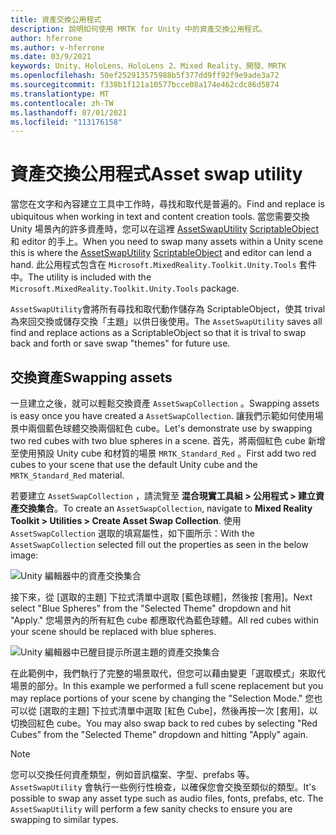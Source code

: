 ```yaml
---
title: 資產交換公用程式
description: 說明如何使用 MRTK for Unity 中的資產交換公用程式。
author: hferrone
ms.author: v-hferrone
ms.date: 03/9/2021
keywords: Unity、HoloLens、HoloLens 2、Mixed Reality、開發、MRTK
ms.openlocfilehash: 50ef252913575988b5f377dd9ff92f9e9ade3a72
ms.sourcegitcommit: f338b1f121a10577bcce08a174e462cdc86d5874
ms.translationtype: MT
ms.contentlocale: zh-TW
ms.lasthandoff: 07/01/2021
ms.locfileid: "113176158"
---
```

# <a name="asset-swap-utility"></a><span data-ttu-id="b2454-104">資產交換公用程式</span><span class="sxs-lookup"><span data-stu-id="b2454-104">Asset swap utility</span></span>

<span data-ttu-id="b2454-105">當您在文字和內容建立工具中工作時，尋找和取代是普遍的。</span><span class="sxs-lookup"><span data-stu-id="b2454-105">Find and replace is ubiquitous when working in text and content creation tools.</span></span> <span data-ttu-id="b2454-106">當您需要交換 Unity 場景內的許多資產時，您可以在這裡 [AssetSwapUtility](xref:Microsoft.MixedReality.Toolkit.Utilities.Editor.AssetSwapUtility) [ScriptableObject](https://docs.unity3d.com/Manual/class-ScriptableObject.html) 和 editor 的手上。</span><span class="sxs-lookup"><span data-stu-id="b2454-106">When you need to swap many assets within a Unity scene this is where the [AssetSwapUtility](xref:Microsoft.MixedReality.Toolkit.Utilities.Editor.AssetSwapUtility) [ScriptableObject](https://docs.unity3d.com/Manual/class-ScriptableObject.html) and editor can lend a hand.</span></span> <span data-ttu-id="b2454-107">此公用程式包含在 `Microsoft.MixedReality.Toolkit.Unity.Tools` 套件中。</span><span class="sxs-lookup"><span data-stu-id="b2454-107">The utility is included with the `Microsoft.MixedReality.Toolkit.Unity.Tools` package.</span></span>

<span data-ttu-id="b2454-108">`AssetSwapUtility`會將所有尋找和取代動作儲存為 ScriptableObject，使其 trival 為來回交換或儲存交換「主題」以供日後使用。</span><span class="sxs-lookup"><span data-stu-id="b2454-108">The `AssetSwapUtility` saves all find and replace actions as a ScriptableObject so that it is trival to swap back and forth or save swap "themes" for future use.</span></span>

## <a name="swapping-assets"></a><span data-ttu-id="b2454-109">交換資產</span><span class="sxs-lookup"><span data-stu-id="b2454-109">Swapping assets</span></span>

<span data-ttu-id="b2454-110">一旦建立之後，就可以輕鬆交換資產 `AssetSwapCollection` 。</span><span class="sxs-lookup"><span data-stu-id="b2454-110">Swapping assets is easy once you have created a `AssetSwapCollection`.</span></span> <span data-ttu-id="b2454-111">讓我們示範如何使用場景中兩個藍色球體交換兩個紅色 cube。</span><span class="sxs-lookup"><span data-stu-id="b2454-111">Let's demonstrate use by swapping two red cubes with two blue spheres in a scene.</span></span> <span data-ttu-id="b2454-112">首先，將兩個紅色 cube 新增至使用預設 Unity cube 和材質的場景 `MRTK_Standard_Red` 。</span><span class="sxs-lookup"><span data-stu-id="b2454-112">First add two red cubes to your scene that use the default Unity cube and the `MRTK_Standard_Red` material.</span></span>

<span data-ttu-id="b2454-113">若要建立 `AssetSwapCollection` ，請流覽至 **混合現實工具組 > 公用程式 > 建立資產交換集合**。</span><span class="sxs-lookup"><span data-stu-id="b2454-113">To create an `AssetSwapCollection`, navigate to **Mixed Reality Toolkit > Utilities > Create Asset Swap Collection**.</span></span> <span data-ttu-id="b2454-114">使用 `AssetSwapCollection` 選取的填寫屬性，如下圖所示：</span><span class="sxs-lookup"><span data-stu-id="b2454-114">With the `AssetSwapCollection` selected fill out the properties as seen in the below image:</span></span>

![Unity 編輯器中的資產交換集合](images/asset-swap-img-01.png)

<span data-ttu-id="b2454-116">接下來，從 [選取的主題] 下拉式清單中選取 [藍色球體]，然後按 [套用]。</span><span class="sxs-lookup"><span data-stu-id="b2454-116">Next select "Blue Spheres" from the "Selected Theme" dropdown and hit "Apply."</span></span> <span data-ttu-id="b2454-117">您場景內的所有紅色 cube 都應取代為藍色球體。</span><span class="sxs-lookup"><span data-stu-id="b2454-117">All red cubes within your scene should be replaced with blue spheres.</span></span>

![Unity 編輯器中已醒目提示所選主題的資產交換集合](images/asset-swap-img-02.png)

<span data-ttu-id="b2454-119">在此範例中，我們執行了完整的場景取代，但您可以藉由變更「選取模式」來取代場景的部分。</span><span class="sxs-lookup"><span data-stu-id="b2454-119">In this example we performed a full scene replacement but you may replace portions of your scene by changing the "Selection Mode."</span></span> <span data-ttu-id="b2454-120">您也可以從 [選取的主題] 下拉式清單中選取 [紅色 Cube]，然後再按一次 [套用]，以切換回紅色 cube。</span><span class="sxs-lookup"><span data-stu-id="b2454-120">You may also swap back to red cubes by selecting "Red Cubes" from the "Selected Theme" dropdown and hitting "Apply" again.</span></span>

> [!NOTE]
> <span data-ttu-id="b2454-121">您可以交換任何資產類型，例如音訊檔案、字型、prefabs 等。 `AssetSwapUtility` 會執行一些例行性檢查，以確保您會交換至類似的類型。</span><span class="sxs-lookup"><span data-stu-id="b2454-121">It's possible to swap any asset type such as audio files, fonts, prefabs, etc. The `AssetSwapUtility` will perform a few sanity checks to ensure you are swapping to similar types.</span></span>

